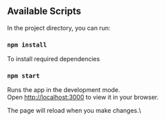 
## Available Scripts

In the project directory, you can run:

### `npm install`

To install required dependencies

### `npm start`

Runs the app in the development mode.\
Open [http://localhost:3000](http://localhost:3000) to view it in your browser.

The page will reload when you make changes.\
